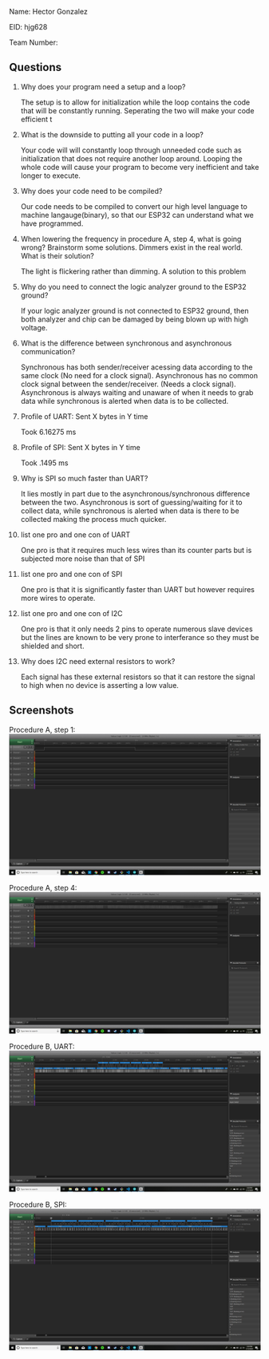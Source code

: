 Name: Hector Gonzalez

EID: hjg628

Team Number:

## Questions

1. Why does your program need a setup and a loop?

    The setup is to allow for initialization while the loop contains the code that will be constantly running. Seperating the two will make your code efficient t

2. What is the downside to putting all your code in a loop?

    Your code will will constantly loop through unneeded code such as initialization that does not require another loop around. Looping the whole code will cause your program to become very inefficient and take longer to execute.

3. Why does your code need to be compiled?

    Our code needs to be compiled to convert our high level language to machine langauge(binary), so that our ESP32 can understand what we have programmed.

4. When lowering the frequency in procedure A, step 4, what is going wrong? Brainstorm some solutions. Dimmers exist in the real world. What is their solution?

    The light is flickering rather than dimming. A solution to this problem

5. Why do you need to connect the logic analyzer ground to the ESP32 ground?

    If your logic analyzer ground is not connected to ESP32 ground, then both analyzer and chip can be damaged by being blown up with high voltage.

6. What is the difference between synchronous and asynchronous communication?

    Synchronous has both sender/receiver acessing data according to the same clock (No need for a clock signal). Asynchronous has no common clock signal between the sender/receiver. (Needs a clock signal).
    Asynchronous is always waiting and unaware of when it needs to grab data while synchronous is alerted when data is to be collected.

7. Profile of UART: Sent X bytes in Y time 

    Took 6.16275 ms

8. Profile of SPI: Sent X bytes in Y time

    Took .1495 ms

9. Why is SPI so much faster than UART?

    It lies mostly in part due to the asynchronous/synchronous difference between the two. Asynchronous is sort of guessing/waiting for it to collect data, while synchronous is alerted when data is there to be collected making the process much quicker.

10. list one pro and one con of UART

    One pro is that it requires much less wires than its counter parts but is subjected more noise than that of SPI

11. list one pro and one con of SPI

    One pro is that it is significantly faster than UART but however requires more wires to operate.

12. list one pro and one con of I2C

    One pro is that it only needs 2 pins to operate numerous slave devices but the lines are known to be very prone to interferance so they must be shielded and short.

13. Why does I2C need external resistors to work?

    Each signal has these external resistors so that it can restore the signal to high when no device is asserting a low value.

## Screenshots

Procedure A, step 1:
![Put path to your image here ->](img/Lab1-Screenshot1.png)

Procedure A, step 4:
![Put path to your image here ->](img/Lab1-Screenshot2.png)

Procedure B, UART:
![Put path to your image here ->](img/Lab1-Screenshot3.png)

Procedure B, SPI:
![Put path to your image here ->](img/Lab1-Screenshot4.png)
